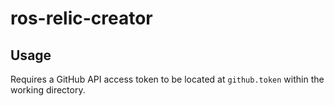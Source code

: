 # ros-relic-creator


## Usage

Requires a GitHub API access token to be located at `github.token` within the
working directory.
